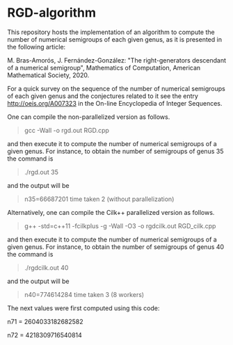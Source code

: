 # RGD-algorithm

This repository hosts the implementation of an algorithm to compute the number of numerical semigroups of each given genus, as it is presented in the following article:

M. Bras-Amorós, J. Fernández-González: "The right-generators descendant of a numerical semigroup", Mathematics of Computation, American Mathematical Society, 2020.

For a quick survey on the sequence of the number of numerical semigroups of each given genus and the conjectures related to it see the entry http://oeis.org/A007323 in the On-line Encyclopedia of Integer Sequences.

One can compile the non-parallelized version as follows.

> gcc -Wall -o rgd.out RGD.cpp

and then execute it to compute the number of numerical semigroups of a given genus.
For instance, to obtain the number of semigroups of genus 35 the command is

> ./rgd.out 35

and the output will be

> n35=66687201
> time taken 2 (without parallelization)


Alternatively, one can compile the Cilk++ parallelized version as follows.

> g++ -std=c++11 -fcilkplus -g -Wall -O3 -o rgdcilk.out RGD_cilk.cpp

and then execute it to compute the number of numerical semigroups of a given genus.
For instance, to obtain the number of semigroups of genus 40 the command is

> ./rgdcilk.out 40

and the output will be

> n40=774614284
> time taken 3 (8 workers)


The next values were first computed using this code:

n71 = 2604033182682582

n72 = 4218309716540814
